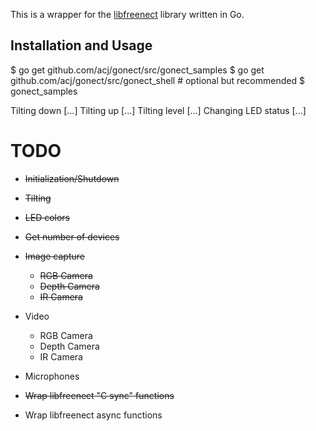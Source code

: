 This is a wrapper for the [libfreenect](https://github.com/OpenKinect/libfreenect) library written in Go.

## Installation and Usage
$ go get github.com/acj/gonect/src/gonect_samples
$ go get github.com/acj/gonect/src/gonect_shell     # optional but recommended
$ gonect_samples

Tilting down
		 [...]
Tilting up
		 [...]
Tilting level
		 [...]
Changing LED status
		 [...]

TODO
====
* ~~Initialization/Shutdown~~
* ~~Tilting~~
* ~~LED colors~~
* ~~Get number of devices~~
* ~~Image capture~~
    * ~~RGB Camera~~
	* ~~Depth Camera~~
	* ~~IR Camera~~
* Video
    * RGB Camera
	* Depth Camera
	* IR Camera
* Microphones

* ~~Wrap libfreenect "C sync" functions~~
* Wrap libfreenect async functions